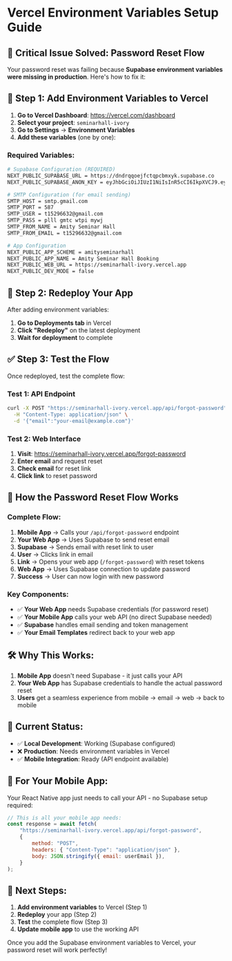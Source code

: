 # Vercel Environment Variables Setup Guide

## 🎯 **Critical Issue Solved: Password Reset Flow**

Your password reset was failing because **Supabase environment variables were missing in production**. Here's how to fix it:

## 🔧 **Step 1: Add Environment Variables to Vercel**

1. **Go to Vercel Dashboard**: https://vercel.com/dashboard
2. **Select your project**: `seminarhall-ivory`
3. **Go to Settings** → **Environment Variables**
4. **Add these variables** (one by one):

### **Required Variables:**

```bash
# Supabase Configuration (REQUIRED)
NEXT_PUBLIC_SUPABASE_URL = https://dndrqqoejfctqpcbmxyk.supabase.co
NEXT_PUBLIC_SUPABASE_ANON_KEY = eyJhbGciOiJIUzI1NiIsInR5cCI6IkpXVCJ9.eyJpc3MiOiJzdXBhYmFzZSIsInJlZiI6ImRuZHJxcW9lamZjdHFwY2JteHlrIiwicm9sZSI6ImFub24iLCJpYXQiOjE3NTE4MTQ5MDQsImV4cCI6MjA2NzM5MDkwNH0.EInSlWOizmOdFEagc-9x-IRDtAIkwLqzszQlPTIsPvI

# SMTP Configuration (for email sending)
SMTP_HOST = smtp.gmail.com
SMTP_PORT = 587
SMTP_USER = t15296632@gmail.com
SMTP_PASS = plll gmtc wtpi mywj
SMTP_FROM_NAME = Amity Seminar Hall
SMTP_FROM_EMAIL = t15296632@gmail.com

# App Configuration
NEXT_PUBLIC_APP_SCHEME = amityseminarhall
NEXT_PUBLIC_APP_NAME = Amity Seminar Hall Booking
NEXT_PUBLIC_WEB_URL = https://seminarhall-ivory.vercel.app
NEXT_PUBLIC_DEV_MODE = false
```

## 🔄 **Step 2: Redeploy Your App**

After adding environment variables:

1. **Go to Deployments tab** in Vercel
2. **Click "Redeploy"** on the latest deployment
3. **Wait for deployment** to complete

## ✅ **Step 3: Test the Flow**

Once redeployed, test the complete flow:

### **Test 1: API Endpoint**

```bash
curl -X POST "https://seminarhall-ivory.vercel.app/api/forgot-password" \
  -H "Content-Type: application/json" \
  -d '{"email":"your-email@example.com"}'
```

### **Test 2: Web Interface**

1. **Visit**: https://seminarhall-ivory.vercel.app/forgot-password
2. **Enter email** and request reset
3. **Check email** for reset link
4. **Click link** to reset password

## 🎯 **How the Password Reset Flow Works**

### **Complete Flow:**

1. **Mobile App** → Calls your `/api/forgot-password` endpoint
2. **Your Web App** → Uses Supabase to send reset email
3. **Supabase** → Sends email with reset link to user
4. **User** → Clicks link in email
5. **Link** → Opens your web app (`/forgot-password`) with reset tokens
6. **Web App** → Uses Supabase connection to update password
7. **Success** → User can now login with new password

### **Key Components:**

- ✅ **Your Web App** needs Supabase credentials (for password reset)
- ✅ **Your Mobile App** calls your web API (no direct Supabase needed)
- ✅ **Supabase** handles email sending and token management
- ✅ **Your Email Templates** redirect back to your web app

## 🛠️ **Why This Works:**

1. **Mobile App** doesn't need Supabase - it just calls your API
2. **Your Web App** has Supabase credentials to handle the actual password reset
3. **Users** get a seamless experience from mobile → email → web → back to mobile

## 🚨 **Current Status:**

- ✅ **Local Development**: Working (Supabase configured)
- ❌ **Production**: Needs environment variables in Vercel
- ✅ **Mobile Integration**: Ready (API endpoint available)

## 📱 **For Your Mobile App:**

Your React Native app just needs to call your API - no Supabase setup required:

```javascript
// This is all your mobile app needs:
const response = await fetch(
	"https://seminarhall-ivory.vercel.app/api/forgot-password",
	{
		method: "POST",
		headers: { "Content-Type": "application/json" },
		body: JSON.stringify({ email: userEmail }),
	}
);
```

## 🎉 **Next Steps:**

1. **Add environment variables** to Vercel (Step 1)
2. **Redeploy** your app (Step 2)
3. **Test** the complete flow (Step 3)
4. **Update mobile app** to use the working API

Once you add the Supabase environment variables to Vercel, your password reset will work perfectly!
